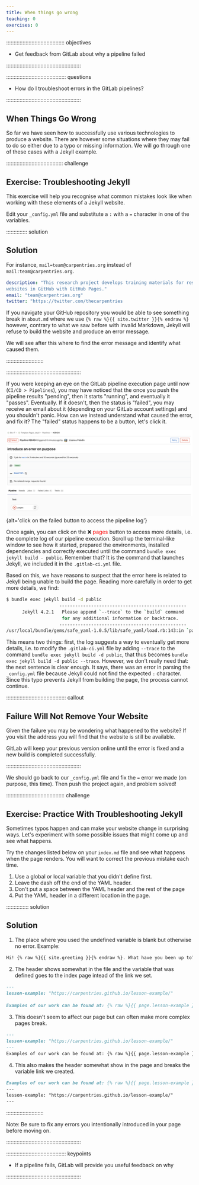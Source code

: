 ```yaml
---
title: When things go wrong
teaching: 0
exercises: 0
---
```


::::::::::::::::::::::::::::::::::::::: objectives

- Get feedback from GitLab about why a pipeline failed

::::::::::::::::::::::::::::::::::::::::::::::::::

:::::::::::::::::::::::::::::::::::::::: questions

- How do I troubleshoot errors in the GitLab pipelines?

::::::::::::::::::::::::::::::::::::::::::::::::::

## When Things Go Wrong

So far we have seen how to successfully use various technologies to produce a website.
There are however some situations where they may fail to do so either due to a typo or missing information. We will go
through one of these cases with a Jekyll example.

::::::::::::::::::::::::::::::::::::::  challenge

## Exercise: Troubleshooting Jekyll

This exercise will help you recognise what common mistakes look like
when working with these elements of a Jekyll website.

Edit your `_config.yml` file and substitute a `:` with a `=` character in one of the variables.

::::::::::::::  solution

## Solution

For instance, `mail=team@carpentries.org` instead of `mail:team@carpentries.org`.

```yaml
description: "This research project develops training materials for reseachers wanting to learn to build project
websites in GitHub with GitHub Pages."
email: "team@carpentries.org"
twitter: "https://twitter.com/thecarpentries
```

If you navigate your GitHub repository you would be able to see something break in `about.md` where we use
`{% raw %}{{ site.twitter }}{% endraw %}` however, contrary to what we saw before with invalid Markdown,
Jekyll will refuse to build the website and produce an error message.

We will see after this where to find the error message and identify what caused them.



:::::::::::::::::::::::::

::::::::::::::::::::::::::::::::::::::::::::::::::

If you were keeping an eye on the GitLab pipeline execution page until now (`CI/CD > Pipelines`), you may have noticed
that the once you push the pipeline results "pending", then it starts "running", and eventually it "passes".
Eventually. If it doesn't, then the status is "failed", you may receive an email about it (depending on your GitLab account settings) and you shouldn't panic.
How can we instead understand what caused the error, and fix it? The "failed" status happens to be a button, let's click it.

![](fig/gitlab-error.png){alt='click on the failed button to access the pipeline log'}

Once again, you can click on the ❌ <span style="color:red">pages</span> button to access more details, i.e. the
complete log of our pipeline execution. Scroll up the terminal-like window to see how it started, prepared the
environments, installed dependencies and correctly executed until the command `bundle exec jekyll build - public`.
Remember that? It is the command that launches Jekyll, we included it in the `.gitlab-ci.yml` file.

Based on this, we have reasons to suspect that the error here is related to Jekyll being unable to build the page.
Reading more carefully in order to get more details, we find:

```bash 
$ bundle exec jekyll build -d public
                    ------------------------------------------------
      Jekyll 4.2.1   Please append `--trace` to the `build` command
                     for any additional information or backtrace.
                    ------------------------------------------------
/usr/local/bundle/gems/safe_yaml-1.0.5/lib/safe_yaml/load.rb:143:in `parse': (/builds/hpg_ToyM/0/grp-bio-it/template-pages-jekyll/_config.yml): could not find expected ':' while scanning a simple key at line 3 column 1 (Psych::SyntaxError)
```

This means two things: first, the log suggests a way to eventually get more details, i.e. to modify the `.gitlab-ci.yml`
file by adding `--trace` to the command `bundle exec jekyll build -d public`, that thus becomes
`bundle exec jekyll build -d public --trace`. However, we don't really need that: the next sentence is clear enough.
It says, there was an error in parsing the `_config.yml` file because Jekyll could not find the expected `:` character.
Since this typo prevents Jekyll from building the page, the process cannot continue.

::::::::::::::::::::::::::::::::::::::::  callout

## Failure Will Not Remove Your Website

Given the failure you may be wondering what happened to the website?
If you visit the address you will find that the website is still be available.

GitLab will keep your previous version online until the error is fixed
and a new build is completed successfully.


::::::::::::::::::::::::::::::::::::::::::::::::::

We should go back to our `_config.yml` file and fix the `=` error we made (on purpose, this time).
Then push the project again, and problem solved!

:::::::::::::::::::::::::::::::::::::::  challenge

## Exercise: Practice With Troubleshooting Jekyll

Sometimes typos happen and can make your website change in surprising ways.
Let's experiment with some possible issues that might come up and see what happens.

Try the changes listed below on your `index.md` file and see what happens when the page renders.
You will want to correct the previous mistake each time.

1. Use a global or local variable that you didn't define first.
2. Leave the dash off the end of the YAML header.
3. Don't put a space between the YAML header and the rest of the page
4. Put the YAML header in a different location in the page.

:::::::::::::::  solution

## Solution

1. The place where you used the undefined variable is blank but otherwise no error.
  Example:
  
  ```markdown 
  Hi! {% raw %}{{ site.greeting }}{% endraw %}. What have you been up to?
  ```

2. The header shows somewhat in the file and the variable that was defined goes to
  the index page intead of the link we set.
  
  ```markdown 
  ---
  lesson-example: "https://carpentries.github.io/lesson-example/"
  
  Examples of our work can be found at: {% raw %}{{ page.lesson-example }}{% endraw %}
  ```

3. This doesn't seem to affect our page but can often make more complex pages break.
  
  ```markdown 
  ---
  lesson-example: "https://carpentries.github.io/lesson-example/"
  ---
  Examples of our work can be found at: {% raw %}{{ page.lesson-example }}{% endraw %}
  ```

4. This also makes the header somewhat show in the page and breaks the variable link we created.
  
  ```markdown 
  Examples of our work can be found at: {% raw %}{{ page.lesson-example }}{% endraw %}
  ---
  lesson-example: "https://carpentries.github.io/lesson-example/"
  ---
  ```

:::::::::::::::::::::::::


Note: Be sure to fix any errors you intentionally introduced in your page before moving on.


::::::::::::::::::::::::::::::::::::::::::::::::::

:::::::::::::::::::::::::::::::::::::::: keypoints

- If a pipeline fails, GitLab will provide you useful feedback on why

::::::::::::::::::::::::::::::::::::::::::::::::::


